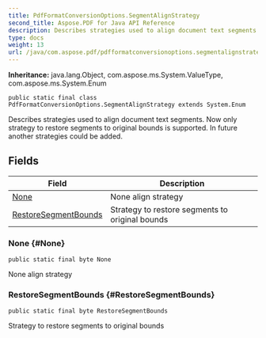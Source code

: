 ```yaml
---
title: PdfFormatConversionOptions.SegmentAlignStrategy
second_title: Aspose.PDF for Java API Reference
description: Describes strategies used to align document text segments.
type: docs
weight: 13
url: /java/com.aspose.pdf/pdfformatconversionoptions.segmentalignstrategy/
---
```

**Inheritance:**
java.lang.Object, com.aspose.ms.System.ValueType, com.aspose.ms.System.Enum
```
public static final class PdfFormatConversionOptions.SegmentAlignStrategy extends System.Enum
```

Describes strategies used to align document text segments. Now only strategy to restore segments to original bounds is supported. In future another strategies could be added.
## Fields

| Field | Description |
| --- | --- |
| [None](#None) | None align strategy |
| [RestoreSegmentBounds](#RestoreSegmentBounds) | Strategy to restore segments to original bounds |
### None {#None}
```
public static final byte None
```


None align strategy

### RestoreSegmentBounds {#RestoreSegmentBounds}
```
public static final byte RestoreSegmentBounds
```


Strategy to restore segments to original bounds

